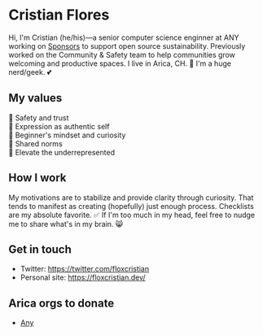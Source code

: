 # Cristian Flores
Hi, I'm Cristian (he/his)—a senior computer science enginner at ANY working on [Sponsors](https://github.com/sponsors) to support open source sustainability. Previously worked on the Community & Safety team to help communities grow welcoming and productive spaces. I live in Arica, CH. 🙌 I'm a huge nerd/geek. 💕

## My values
💖 Safety and trust<br>
🌟 Expression as authentic self<br>
🍏 Beginner's mindset and curiosity<br>
🙌 Shared norms<br>
🚀 Elevate the underrepresented

## How I work
My motivations are to stabilize and provide clarity through curiosity. That tends to manifest as creating (hopefully) just enough process. Checklists are my absolute favorite. ✅ If I'm too much in my head, feel free to nudge me to share what's in my brain. 😸

## Get in touch
- Twitter: https://twitter.com/floxcristian
- Personal site: https://floxcristian.dev/

## Arica orgs to donate
- [Any](https://www.any.com)
